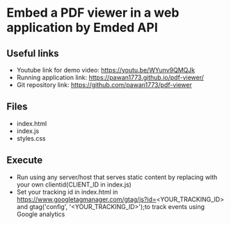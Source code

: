 # Embed a PDF viewer in a web application by Emded API

## Useful links

* Youtube link for demo video: https://youtu.be/WYunv9QMQJk
* Running application link: https://pawan1773.github.io/pdf-viewer/
* Git repository link: https://github.com/pawan1773/pdf-viewer

## Files

* index.html
* index.js
* styles.css

## Execute

* Run using any server/host that serves static content by replacing with your own clientid(CLIENT_ID in index.js)
* Set your tracking id in index.html in https://www.googletagmanager.com/gtag/js?id=<YOUR_TRACKING_ID> and gtag('config', '<YOUR_TRACKING_ID>');to track events using Google analytics 

